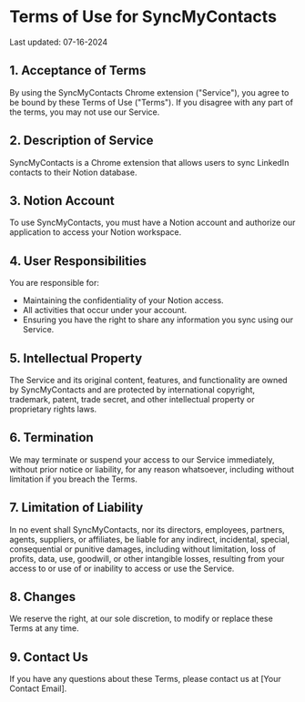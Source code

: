 # Terms of Use for SyncMyContacts

Last updated: 07-16-2024

## 1. Acceptance of Terms

By using the SyncMyContacts Chrome extension ("Service"), you agree to be bound by these Terms of Use ("Terms"). If you disagree with any part of the terms, you may not use our Service.

## 2. Description of Service

SyncMyContacts is a Chrome extension that allows users to sync LinkedIn contacts to their Notion database.

## 3. Notion Account

To use SyncMyContacts, you must have a Notion account and authorize our application to access your Notion workspace.

## 4. User Responsibilities

You are responsible for:
- Maintaining the confidentiality of your Notion access.
- All activities that occur under your account.
- Ensuring you have the right to share any information you sync using our Service.

## 5. Intellectual Property

The Service and its original content, features, and functionality are owned by SyncMyContacts and are protected by international copyright, trademark, patent, trade secret, and other intellectual property or proprietary rights laws.

## 6. Termination

We may terminate or suspend your access to our Service immediately, without prior notice or liability, for any reason whatsoever, including without limitation if you breach the Terms.

## 7. Limitation of Liability

In no event shall SyncMyContacts, nor its directors, employees, partners, agents, suppliers, or affiliates, be liable for any indirect, incidental, special, consequential or punitive damages, including without limitation, loss of profits, data, use, goodwill, or other intangible losses, resulting from your access to or use of or inability to access or use the Service.

## 8. Changes

We reserve the right, at our sole discretion, to modify or replace these Terms at any time.

## 9. Contact Us

If you have any questions about these Terms, please contact us at [Your Contact Email].